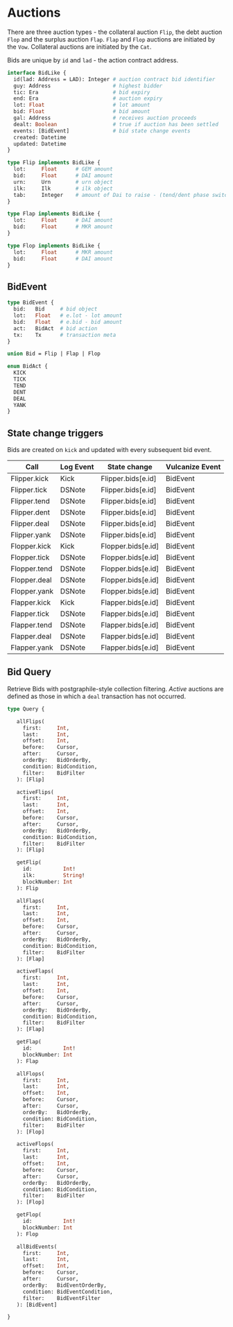 # Auctions

There are three auction types - the collateral auction `Flip`, the debt auction
`Flop` and the surplus auction `Flap`. `Flap` and `Flop` auctions are initiated
by the `Vow`. Collateral auctions are initiated by the `Cat`.

Bids are unique by `id` and `lad` - the action contract address.

```graphql
interface BidLike {
  id(lad: Address = LAD): Integer # auction contract bid identifier
  guy: Address                    # highest bidder
  tic: Era                        # bid expiry
  end: Era                        # auction expiry
  lot: Float                      # lot amount
  bid: Float                      # bid amount
  gal: Address                    # receives auction proceeds
  dealt: Boolean                  # true if auction has been settled
  events: [BidEvent]              # bid state change events
  created: Datetime
  updated: Datetime
}

type Flip implements BidLike {
  lot:     Float      # GEM amount
  bid:     Float      # DAI amount
  urn:     Urn        # urn object
  ilk:     Ilk        # ilk object
  tab:     Integer    # amount of Dai to raise - (tend/dent phase switch)
}

type Flap implements BidLike {
  lot:     Float      # DAI amount
  bid:     Float      # MKR amount
}

type Flop implements BidLike {
  lot:     Float      # MKR amount
  bid:     Float      # DAI amount
}
```

## BidEvent

```graphql
type BidEvent {
  bid:   Bid     # bid object
  lot:   Float   # e.lot - lot amount
  bid:   Float   # e.bid - bid amount
  act:   BidAct  # bid action
  tx:    Tx      # transaction meta
}

union Bid = Flip | Flap | Flop

enum BidAct {
  KICK
  TICK
  TEND
  DENT
  DEAL
  YANK
}
```

## State change triggers

Bids are created on `kick` and updated with every subsequent bid event.

| Call           | Log Event | State change        | Vulcanize Event |
| -------------- | --------- | ------------------- | --------------- |
| Flipper.kick   | Kick      | Flipper.bids[e.id]  | BidEvent        |
| Flipper.tick   | DSNote    | Flipper.bids[e.id]  | BidEvent        |
| Flipper.tend   | DSNote    | Flipper.bids[e.id]  | BidEvent        |
| Flipper.dent   | DSNote    | Flipper.bids[e.id]  | BidEvent        |
| Flipper.deal   | DSNote    | Flipper.bids[e.id]  | BidEvent        |
| Flipper.yank   | DSNote    | Flipper.bids[e.id]  | BidEvent        |
| Flopper.kick   | Kick      | Flopper.bids[e.id]  | BidEvent        |
| Flopper.tick   | DSNote    | Flopper.bids[e.id]  | BidEvent        |
| Flopper.tend   | DSNote    | Flopper.bids[e.id]  | BidEvent        |
| Flopper.deal   | DSNote    | Flopper.bids[e.id]  | BidEvent        |
| Flopper.yank   | DSNote    | Flopper.bids[e.id]  | BidEvent        |
| Flapper.kick   | Kick      | Flapper.bids[e.id]  | BidEvent        |
| Flapper.tick   | DSNote    | Flapper.bids[e.id]  | BidEvent        |
| Flapper.tend   | DSNote    | Flapper.bids[e.id]  | BidEvent        |
| Flapper.deal   | DSNote    | Flapper.bids[e.id]  | BidEvent        |
| Flapper.yank   | DSNote    | Flapper.bids[e.id]  | BidEvent        |


## Bid Query

Retrieve Bids with postgraphile-style collection filtering.  _Active_ auctions are defined as those in which a `deal` 
transaction has not occurred. 

```graphql
type Query {

   allFlips(
     first:     Int,
     last:      Int,
     offset:    Int,
     before:    Cursor,
     after:     Cursor,
     orderBy:   BidOrderBy,
     condition: BidCondition,
     filter:    BidFilter
   ): [Flip]

   activeFlips(
     first:     Int,
     last:      Int,
     offset:    Int,
     before:    Cursor,
     after:     Cursor,
     orderBy:   BidOrderBy,
     condition: BidCondition,
     filter:    BidFilter
   ): [Flip]

   getFlip(
     id:          Int!
     ilk:         String!
     blockNumber: Int
   ): Flip

   allFlaps(
     first:     Int,
     last:      Int,
     offset:    Int,
     before:    Cursor,
     after:     Cursor,
     orderBy:   BidOrderBy,
     condition: BidCondition,
     filter:    BidFilter
   ): [Flap]

   activeFlaps(
     first:     Int,
     last:      Int,
     offset:    Int,
     before:    Cursor,
     after:     Cursor,
     orderBy:   BidOrderBy,
     condition: BidCondition,
     filter:    BidFilter
   ): [Flap]

   getFlap(
     id:          Int!
     blockNumber: Int
   ): Flap

   allFlops(
     first:     Int,
     last:      Int,
     offset:    Int,
     before:    Cursor,
     after:     Cursor,
     orderBy:   BidOrderBy,
     condition: BidCondition,
     filter:    BidFilter
   ): [Flop]

   activeFlops(
     first:     Int,
     last:      Int,
     offset:    Int,
     before:    Cursor,
     after:     Cursor,
     orderBy:   BidOrderBy,
     condition: BidCondition,
     filter:    BidFilter
   ): [Flop]

   getFlop(
     id:          Int!
     blockNumber: Int
   ): Flop

   allBidEvents(
     first:     Int,
     last:      Int,
     offset:    Int,
     before:    Cursor,
     after:     Cursor,
     orderBy:   BidEventOrderBy,
     condition: BidEventCondition,
     filter:    BidEventFilter
   ): [BidEvent]

}
```
